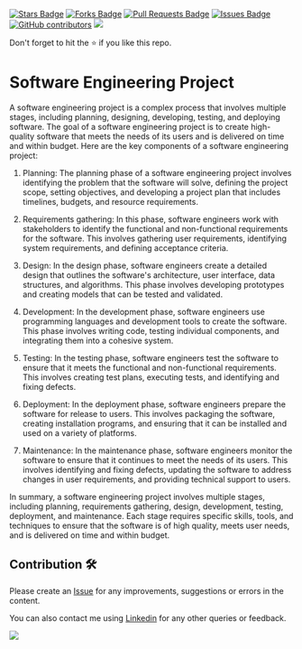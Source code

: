 <a href="https://github.com/drshahizan/software-engineering/stargazers"><img src="https://img.shields.io/github/stars/drshahizan/software-engineering" alt="Stars Badge"/></a>
<a href="https://github.com/drshahizan/software-engineering/network/members"><img src="https://img.shields.io/github/forks/drshahizan/software-engineering" alt="Forks Badge"/></a>
<a href="https://github.com/drshahizan/software-engineering/pulls"><img src="https://img.shields.io/github/issues-pr/drshahizan/software-engineering" alt="Pull Requests Badge"/></a>
<a href="https://github.com/drshahizan/software-engineering/issues"><img src="https://img.shields.io/github/issues/drshahizan/software-engineering" alt="Issues Badge"/></a>
<a href="https://github.com/drshahizan/software-engineering/graphs/contributors"><img alt="GitHub contributors" src="https://img.shields.io/github/contributors/drshahizan/software-engineering?color=2b9348"></a>
![](https://visitor-badge.glitch.me/badge?page_id=drshahizan/software-engineering)

Don't forget to hit the :star: if you like this repo.

# Software Engineering Project
A software engineering project is a complex process that involves multiple stages, including planning, designing, developing, testing, and deploying software. The goal of a software engineering project is to create high-quality software that meets the needs of its users and is delivered on time and within budget. Here are the key components of a software engineering project:

1. Planning:
The planning phase of a software engineering project involves identifying the problem that the software will solve, defining the project scope, setting objectives, and developing a project plan that includes timelines, budgets, and resource requirements.

2. Requirements gathering:
In this phase, software engineers work with stakeholders to identify the functional and non-functional requirements for the software. This involves gathering user requirements, identifying system requirements, and defining acceptance criteria.

3. Design:
In the design phase, software engineers create a detailed design that outlines the software's architecture, user interface, data structures, and algorithms. This phase involves developing prototypes and creating models that can be tested and validated.

4. Development:
In the development phase, software engineers use programming languages and development tools to create the software. This phase involves writing code, testing individual components, and integrating them into a cohesive system.

5. Testing:
In the testing phase, software engineers test the software to ensure that it meets the functional and non-functional requirements. This involves creating test plans, executing tests, and identifying and fixing defects.

6. Deployment:
In the deployment phase, software engineers prepare the software for release to users. This involves packaging the software, creating installation programs, and ensuring that it can be installed and used on a variety of platforms.

7. Maintenance:
In the maintenance phase, software engineers monitor the software to ensure that it continues to meet the needs of its users. This involves identifying and fixing defects, updating the software to address changes in user requirements, and providing technical support to users.

In summary, a software engineering project involves multiple stages, including planning, requirements gathering, design, development, testing, deployment, and maintenance. Each stage requires specific skills, tools, and techniques to ensure that the software is of high quality, meets user needs, and is delivered on time and within budget.

## Contribution 🛠️
Please create an [Issue](https://github.com/drshahizan/software-engineering/issues) for any improvements, suggestions or errors in the content.

You can also contact me using [Linkedin](https://www.linkedin.com/in/drshahizan/) for any other queries or feedback.

![](https://visitor-badge.glitch.me/badge?page_id=drshahizan)
